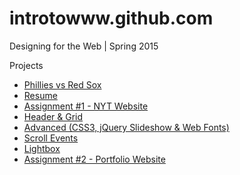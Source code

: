 # introtowww.github.com

Designing for the Web | Spring 2015

Projects
* [Phillies vs Red Sox](http://introtowww.github.com/phillies "Phillies vs Red Sox")
* [Resume](http://introtowww.github.com/resume "Resume")
* [Assignment #1 - NYT Website](http://introtowww.github.com/assignment1 "Assignment #1")
* [Header & Grid](http://introtowww.github.com/header-grid "Header & Grid")
* [Advanced (CSS3, jQuery Slideshow & Web Fonts)](http://introtowww.github.com/advanced "Advanced")
* [Scroll Events](http://introtowww.github.com/scrollit "Scroll Events")
* [Lightbox](http://introtowww.github.com/lightbox "Lightbox")
* [Assignment #2 - Portfolio Website](http://introtowww.github.com/assignment2 "Assignment #2")